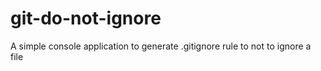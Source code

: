 # git-do-not-ignore
A simple console application to generate .gitignore rule to not to ignore a file
